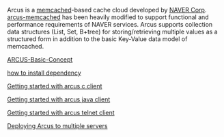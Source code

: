 Arcus is a [memcached](http://www.memcached.org/)-based cache cloud developed by [NAVER Corp](http://www.naver.com/). [arcus-memcached](https://github.com/naver/arcus-memcached) has been heavily modified to support functional and performance requirements of NAVER services. Arcus supports collection data structures (List, Set, B+tree) for storing/retrieving multiple values as a structured form in addition to the basic Key-Value data model of memcached.

[ARCUS-Basic-Concept](arcus-server/ARCUS-Server-Ascii-Protocol/1.11-(latest)/1.-ARCUS-Basic-Concept.md)

[how to install dependency](admin/1.11-(latest)/howto-install-dependencies.md)

[Getting started with arcus c client](arcus-c-client/1.10-(latest)/1.-arcus-c-client.md)

[Getting started with arcus java client](arcus-java-client/1.11-(latest)/1.-getting-started.md)

[Getting started with arcus telnet client](arcus-server/arcus-telnet-interface/1.11-(latest).md)

[Deploying Arcus to multiple servers](admin/1.11-(latest)/deploying-arcus-to-multiple-servers.md)

